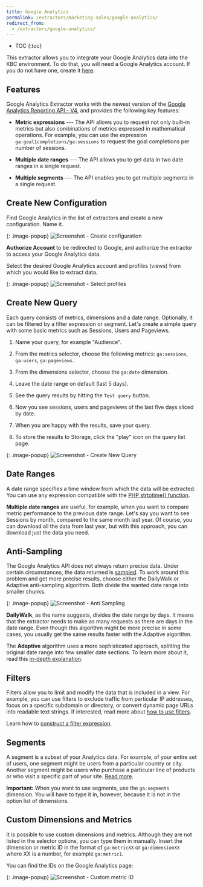 ```yaml
---
title: Google Analytics
permalink: /extractors/marketing-sales/google-analytics/
redirect_from:
  - /extractors/google-analytics/
---
```


* TOC
{:toc}

This extractor allows you to integrate your Google Analytics data into the KBC environment.
To do that, you will need a Google Analytics account. If you do not have one, create it [here](https://analytics.google.com).

## Features
Google Analytics Extractor works with the newest version of the [Google Analytics Reporting API - V4](https://developers.google.com/analytics/devguides/reporting/core/v4/),
and provides the following key features:

 - **Metric expressions** --- The API allows you to request not only built-in metrics but also combinations of metrics expressed in mathematical operations. For example, you can use the expression `ga:goal1completions/ga:sessions` to request the goal completions per number of sessions.

 - **Multiple date ranges** --- The API allows you to get data in two date ranges in a single request.

 - **Multiple segments** --- The API enables you to get multiple segments in a single request.


## Create New Configuration
Find Google Analytics in the list of extractors and create a new configuration. Name it.

{: .image-popup}
![Screenshot - Create configuration](/extractors/google-analytics/ui_new_config.png)

**Authorize Account** to be redirected to Google, and authorize the extractor to access your Google Analytics data.

Select the desired Google Analytics account and profiles (views) from which you would like to extract data.

{: .image-popup}
![Screenshot - Select profiles](/extractors/google-analytics/ui_profiles.png)

## Create New Query
Each query consists of metrics, dimensions and a date range. Optionally, it can be filtered by a filter expression or segment.
Let's create a simple query with some basic metrics such as Sessions, Users and Pageviews.

 1. Name your query, for example "Audience".

 2. From the metrics selector, choose the following metrics: `ga:sessions`, `ga:users`, `ga:pageviews`.

 3. From the dimensions selector, choose the `ga:date` dimension.

 4. Leave the date range on default (last 5 days).

 5. See the query results by hitting the `Test query` button.

 6. Now you see sessions, users and pageviews of the last five days sliced by date.

 7. When you are happy with the results, save your query.

 8. To store the results to Storage, click the "play" icon on the query list page.

{: .image-popup}
![Screenshot - Create New Query](/extractors/google-analytics/ui_new_query.png)

## Date Ranges
A date range specifies a time window from which the data will be extracted.
You can use any expression compatible with the [PHP strtotime() function](http://php.net/manual/en/datetime.formats.php).

**Multiple date ranges** are useful, for example, when you want to compare metric performance to the previous date range.
Let's say you want to see Sessions by month, compared to the same month last year.
Of course, you can download all the data from last year, but with this approach, you can download just the data you need.

## Anti-Sampling
The Google Analytics API does not always return precise data. Under certain circumstances, the data 
returned is [sampled](https://support.google.com/analytics/answer/2637192?hl=en).
To work around this problem and get more precise results, choose either the DailyWalk or Adaptive 
anti-sampling algorithm. Both divide the wanted date range into smaller chunks.

{: .image-popup}
![Screenshot - Anti Sampling](/extractors/google-analytics/ui_anti_sampling.png)

**DailyWalk**, as the name suggests, divides the date range by days. It means that the extractor needs to 
make as many requests as there are days in the date range. Even though this algorithm might be more 
precise in some cases, you usually get the same results faster with the Adaptive algorithm.

The **Adaptive** algorithm uses a more sophisticated approach, splitting the original date range into 
few smaller date sections. To learn more about it, read this [in-depth explanation](http://code.markedmondson.me/anti-sampling-google-analytics-api/). 

## Filters
Filters allow you to limit and modify the data that is included in a view. For example, you can use 
filters to exclude traffic from particular IP addresses, focus on a specific subdomain or directory, or 
convert dynamic page URLs into readable text strings.
If interested, read more about [how to use filters](https://support.google.com/analytics/answer/1033162).

Learn how to [construct a filter expression](https://developers.google.com/analytics/devguides/reporting/core/v3/reference#filters).

## Segments
A segment is a subset of your Analytics data. For example, of your entire set of users,
one segment might be users from a particular country or city.
Another segment might be users who purchase a particular line of products or who visit a specific part of your site.
[Read more](https://support.google.com/analytics/answer/3123951?hl=en).

**Important:** When you want to use segments, use the `ga:segments` dimension.
You will have to type it in, however, because it is not in the option list of dimensions.

## Custom Dimensions and Metrics
It is possible to use custom dimensions and metrics.
Although they are not listed in the selector options, you can type them in manually.
Insert the dimension or metric ID in the format of `ga:metricXX` or `ga:dimensionXX` where XX is a number, for example `ga:metric1`.

You can find the IDs on the Google Analytics page:

{: .image-popup}
![Screenshot - Custom metric ID](/extractors/google-analytics/ga_custom_metrics.png)

